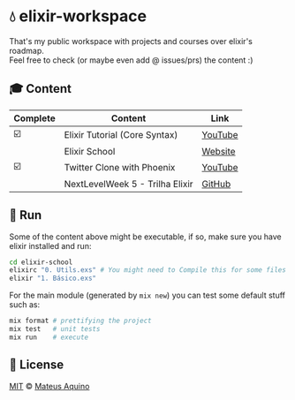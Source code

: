 # 💧 elixir-workspace
That's my public workspace with projects and courses over elixir's roadmap.  
Feel free to check (or maybe even add @ issues/prs) the content :)

## 🎓 Content
| Complete | Content                         | Link         |
| -------- | ------------------------------- | ------------ |
| ☑️        | Elixir Tutorial (Core Syntax)   | [YouTube][1] |
|          | Elixir School                   | [Website][2] |
| ☑️        | Twitter Clone with Phoenix      | [YouTube][3] |
|          | NextLevelWeek 5 - Trilha Elixir | [GitHub][4]  |

## 🚀 Run
Some of the content above might be executable, if so, make sure you have elixir installed and run:

```bash
cd elixir-school
elixirc "0. Utils.exs" # You might need to Compile this for some files to work
elixir "1. Básico.exs"
```

For the main module (generated by `mix new`) you can test some default stuff such as:

```bash
mix format # prettifying the project
mix test   # unit tests
mix run    # execute
```

## 📜 License

[MIT](./LICENSE) &copy; [Mateus Aquino](https://www.linkedin.com/in/mateusaquino/)

<!-- References -->
[1]: https://www.youtube.com/watch?v=pBNOavRoNL0
[2]: https://elixirschool.com/en/
[3]: https://www.youtube.com/watch?v=MZvmYaFkNJI
[4]: https://github.com/MateusAquino/nlw5
